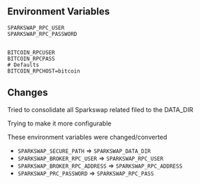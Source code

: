 ## Environment Variables

```.env
SPARKSWAP_RPC_USER
SPARKSWAP_RPC_PASSWORD


BITCOIN_RPCUSER
BITCOIN_RPCPASS
# Defaults
BITCOIN_RPCHOST=bitcoin
```

## Changes

Tried to consolidate all Sparkswap related filed to the DATA_DIR

Trying to make it more configurable

These environment variables were changed/converted

- `SPARKSWAP_SECURE_PATH` => `SPARKSWAP_DATA_DIR`
- `SPARKSWAP_BROKER_RPC_USER` => `SPARKSWAP_RPC_USER`
- `SPARKSWAP_BROKER_RPC_ADDRESS` => `SPARKSWAP_RPC_ADDRESS`
- `SPARKSWAP_PRC_PASSWORD` => `SPARKSWAP_RPC_PASS`

